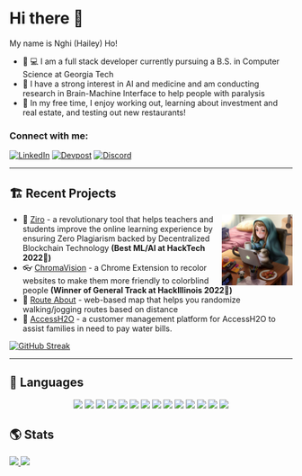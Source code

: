 # Hi there 👋 
My name is Nghi (Hailey) Ho!
- 🐝 💻 I am a full stack developer currently pursuing a B.S. in Computer Science at Georgia Tech
- 🤖 I have a strong interest in AI and medicine and am conducting research in Brain-Machine Interface to help people with paralysis
- 💪 In my free time, I enjoy working out, learning about investment and real estate, and testing out new restaurants!

### Connect with me:
[![LinkedIn](https://img.shields.io/badge/linkedin-%230077B5.svg?&style=for-the-badge&logo=linkedin&logoColor=white)](https://www.linkedin.com/in/nghi-hailey-ho-90940a157/)
[![Devpost](https://img.shields.io/badge/Devpost-003E54.svg?style=for-the-badge&logo=Devpost&logoColor=white)](https://devpost.com/nhatnghiho/)
[![Discord](https://img.shields.io/badge/Discord-7289DA?style=for-the-badge&logo=discord&logoColor=white)](https://discordapp.com/users/Hailey#0760)

____________________________________________________________________
## 🏗️ Recent Projects
<img alt="Coding" src="https://github.com/nhatnghiho/nhatnghiho/blob/1548c16ceff87b1509527b6a37c85fbf84537fc4/background_pic1.jpeg" width="25%" heigth="auto" align="right"/>

- 🏫 [Ziro](https://devpost.com/software/ziro) - a revolutionary tool that helps teachers and students improve the online learning experience by ensuring Zero Plagiarism backed by Decentralized Blockchain Technology **(Best ML/AI at HackTech 2022🥇)**
- 👓 [ChromaVision](https://github.com/WebAInternationals/ChromaVision) - a Chrome Extension to recolor websites to make them more friendly to colorblind people **(Winner of General Track at HackIllinois 2022🥇)**
- 🏃 [Route About](https://nhatnghiho.github.io/route-about/) - web-based map that helps you randomize walking/jogging routes based on distance
- 🚰 [AccessH2O](https://github.com/GTBitsOfGood/access-h2o) - a customer management platform for AccessH2O to assist families in need to pay water bills.

[![GitHub Streak](https://github-readme-streak-stats.herokuapp.com?user=nhatnghiho&date_format=M%20j%5B%2C%20Y%5D)](https://git.io/streak-stats)
____________________________________________________________________

## 📖 Languages
<p align="center">
  <img src="https://img.shields.io/badge/Python-14354C?style=for-the-badge&logo=python&logoColor=white"/>
  <img src="https://img.shields.io/badge/Java-ED8B00?style=for-the-badge&logo=java&logoColor=white" />
  <img src="https://img.shields.io/badge/JavaScript-F7DF1E?style=for-the-badge&logo=javascript&logoColor=black" />
  <img src="https://img.shields.io/badge/TypeScript-007ACC?style=for-the-badge&logo=typescript&logoColor=white" />
  <img src="https://img.shields.io/badge/HTML5-E34F26?style=for-the-badge&logo=html5&logoColor=white" />
  <img src="https://img.shields.io/badge/CSS3-1572B6?style=for-the-badge&logo=css3&logoColor=white" />
  <img src="https://img.shields.io/badge/React-20232A?style=for-the-badge&logo=react&logoColor=61DAFB" />
  <img src="https://img.shields.io/badge/Next-black?style=for-the-badge&logo=next.js&logoColor=white)" />
  <img src="https://img.shields.io/badge/Node.js-43853D?style=for-the-badge&logo=node.js&logoColor=white" />
  <img src="https://img.shields.io/badge/Angular-DD0031?style=for-the-badge&logo=angular&logoColor=white" />
  <img src="https://img.shields.io/badge/Express.js-404D59?style=for-the-badge" />
  <img src="https://img.shields.io/badge/MongoDB-4EA94B?style=for-the-badge&logo=mongodb&logoColor=white" />
  <img src="https://img.shields.io/badge/MySQL-00000F?style=for-the-badge&logo=mysql&logoColor=white" />
  <img src="https://www.mathworks.com/matlabcentral/images/matlab-file-exchange.svg" />
</p>

## 🌎 Stats
<a href="https://github.com/jstrieb/github-stats">

![](https://github.com/nhatnghiho/github-stats/blob/master/generated/overview.svg)
![](https://github.com/nhatnghiho/github-stats/blob/master/generated/languages.svg)

</a>
